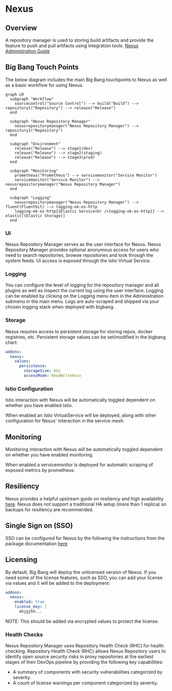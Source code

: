 # Nexus

## Overview
A repository manager is used to storing build artifacts and provide the feature to push and pull artifacts using integration tools.
[Nexus Administration Guide](https://help.sonatype.com/repomanager3/nexus-repository-administration/administration-menu)

## Big Bang Touch Points

The below diagram includes the main Big Bang touchpoints to Nexus as well as a basic workflow for using Nexus.

```mermaid
graph LR
  subgraph "Workflow"
    sourcecontrol("Source Control") --> build("Build") --> repository1("Repository") --> release("Release")
  end

  subgraph "Nexus Repository Manager"
    nexusrepositorymanager("Nexus Repository Manager") --> repository1("Repository")
  end

  subgraph "Environment"
    release("Release") --> stage1(dev)
    release("Release") --> stage2(staging)
    release("Release") --> stage3(prod)
  end

  subgraph "Monitoring" 
    prometheus("Prometheus") --> servicemonitor("Service Monitor")
    servicemonitor("Service Monitor") --> nexusrepositorymanager("Nexus Repository Manager")
  end

  subgraph "Logging"
    nexusrepositorymanager("Nexus Repository Manager") --> fluent(Fluentbit) --> logging-ek-es-http
    logging-ek-es-http{{Elastic Service<br />logging-ek-es-http}} --> elastic[(Elastic Storage)]
  end
```

### UI

Nexus Repository Manager serves as the user interface for Nexus. Nexus Repository Manager provides optional anonymous access for users who need to search repositories, browse repositories and look through the system feeds. UI access is exposed through the Istio Virtual Service.

### Logging

You can configure the level of logging for the repository manager and all plugins as well as inspect the current log using the user interface.
Logging can be enabled by clicking on the Logging menu item in the Administration submenu in the main menu. Logs are auto-scraped and shipped via your chosen logging stack when deployed with bigbang.

### Storage

Nexus requires access to persistent storage for storing repos, docker registries, etc. Persistent storage values can be set/modified in the bigbang chart:

```yaml
addons:
  nexus:
    values:  
      persistence:
        storageSize: 8Gi
        accessMode: ReadWriteOnce
```

### Istio Configuration

Istio interaction with Nexus will be automatically toggled dependent on whether you have enabled Istio.

When enabled an Istio VirtualService will be deployed, along with other configuration for Nexus' interaction in the service mesh.

## Monitoring

Monitoring interaction with Nexus will be automatically toggled dependent on whether you have enabled monitoring.

When enabled a servicemonitor is deployed for automatic scraping of exposed metrics by prometheus.

## Resiliency

Nexus provides a helpful upstream guide on resiliency and high availability [here](https://help.sonatype.com/repomanager3/planning-your-implementation/resiliency-and-high-availability). Nexus does not support a traditional HA setup (more than 1 replica) so backups for resiliency are recommended.

## Single Sign on (SSO)

SSO can be configured for Nexus by the following the instructions from the package documentation [here](https://repo1.dso.mil/platform-one/big-bang/apps/developer-tools/nexus/-/blob/main/docs/keycloak.md)

## Licensing

By default, Big Bang will deploy the unlicensed version of Nexus. If you need some of the license features, such as SSO, you can add your license via values and it will be added to the deployment:

```yaml
addons:
  nexus:
    enabled: true
    license_key: |
      ehjgjhh...
```

NOTE: This should be added via encrypted values to protect the license.

### Health Checks

Nexus Repository Manager uses Repository Health Check (RHC) for health checking. Repository Health Check (RHC) allows Nexus Repository users to identify open source security risks in proxy repositories at the earliest stages of their DevOps pipeline by providing the following key capabilities:

- A summary of components with security vulnerabilities categorized by severity.
- A count of license warnings per component categorized by severity.
